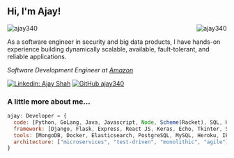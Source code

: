 <h2> Hi, I'm Ajay!</h2>  
 <img src="https://komarev.com/ghpvc/?username=ajay340&label=Profile%20views&color=0e75b6&style=flat" alt="ajay340" />
<img align="right" src="https://github-readme-stats.vercel.app/api/top-langs?username=ajay340&show_icons=true&locale=en&layout=compact" alt="ajay340" />
<p>As a software engineer in security and big data products, I have hands-on experience building dynamically scalable, available, fault-tolerant, and reliable applications.</p>
<p><em>Software Development Engineer at <a href="http://amazon.com">Amazon</a></em></p>

[![Linkedin: Ajay Shah](https://img.shields.io/badge/-AjayShah-blue?style=flat-square&logo=Linkedin&logoColor=white&link=https://www.linkedin.com/in/shah-ajay/)](https://www.linkedin.com/in/shah-ajay/)
[![GitHub ajay340](https://img.shields.io/github/followers/ajay340?label=follow&style=social)](https://github.com/ajay340)


### A little more about me...  

```javascript
ajay: Developer = {
  code: [Python, GoLang, Java, Javascript, Node, Scheme(Racket), SQL, HTML],
  framework: [Django, Flask, Express, React JS, Keras, Echo, Tkinter, Selenium],
  tools: [MongoDB, Docker, Elasticsearch, PostgreSQL, MySQL, Heroku, IBM Cloud, AWS, Azure],
  architecture: ["microservices", "test-driven", "monolithic", "agile"],
}
```
